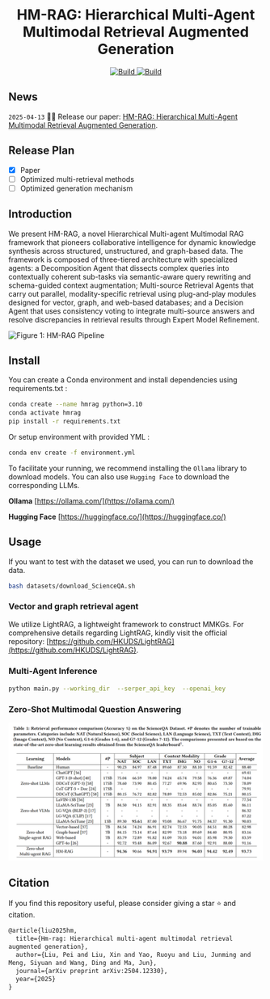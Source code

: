 <h1 align="center">HM-RAG: Hierarchical Multi-Agent Multimodal Retrieval Augmented Generation</h1>

<p align="center">
    <a href="https://arxiv.org/abs/2504.12330">
        <img alt="Build" src="http://img.shields.io/badge/cs.CV-arXiv%3A2503.12972-B31B1B.svg">
    </a>
    <a href="https://github.com/ocean-luna/HMRAG">
        <img alt="Build" src="https://img.shields.io/badge/Github-Code-blue">
    </a>
</p>

## News
```2025-04-13``` 🎉🎉 Release our paper: [HM-RAG: Hierarchical Multi-Agent Multimodal Retrieval Augmented Generation](https://arxiv.org/abs/2504.12330).

## Release Plan
- [x] Paper
- [ ] Optimized multi-retrieval methods
- [ ] Optimized generation mechanism

## Introduction
We present HM-RAG, a novel Hierarchical Multi-agent Multimodal RAG framework that pioneers collaborative intelligence for dynamic knowledge synthesis across structured, unstructured, and graph-based data. The framework is composed of three-tiered architecture with specialized agents: a Decomposition Agent that dissects complex queries into contextually coherent sub-tasks via semantic-aware query rewriting and schema-guided context augmentation; Multi-source Retrieval Agents that carry out parallel, modality-specific retrieval using plug-and-play modules designed for vector, graph, and web-based databases; and a Decision Agent that uses consistency voting to integrate multi-source answers and resolve discrepancies in retrieval results through Expert Model Refinement.

![Figure 1: HM-RAG Pipeline](figures/pipeline.jpg)

## Install

You can create a Conda environment and install dependencies using requirements.txt :
```bash
conda create --name hmrag python=3.10
conda activate hmrag
pip install -r requirements.txt
```
Or setup environment with provided YML :
```bash
conda env create -f environment.yml
```

To facilitate your running, we recommend installing the `Ollama` library to download models. You can also use `Hugging Face` to download the corresponding LLMs.

**Ollama**  [https://ollama.com/](https://ollama.com/)

**Hugging Face**  [https://huggingface.co/](https://huggingface.co/)

## Usage
If you want to test with the dataset we used, you can run to download the data.
```bash
bash datasets/download_ScienceQA.sh
```

### Vector and graph retrieval agent
We utilize LightRAG, a lightweight framework to construct MMKGs. For comprehensive details regarding LightRAG, kindly visit the official repository: [https://github.com/HKUDS/LightRAG](https://github.com/HKUDS/LightRAG).

### Multi-Agent Inference
```bash
python main.py --working_dir  --serper_api_key  --openai_key
```


### Zero-Shot Multimodal Question Answering

<img src="figures/ScienceQA.png" width="800">

## Citation
If you find this repository useful, please consider giving a star ⭐ and citation.
```
@article{liu2025hm,
  title={Hm-rag: Hierarchical multi-agent multimodal retrieval augmented generation},
  author={Liu, Pei and Liu, Xin and Yao, Ruoyu and Liu, Junming and Meng, Siyuan and Wang, Ding and Ma, Jun},
  journal={arXiv preprint arXiv:2504.12330},
  year={2025}
}
```